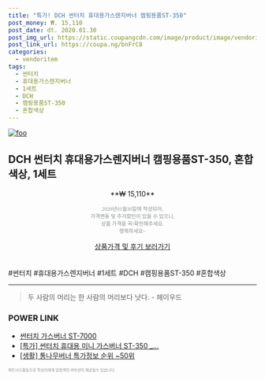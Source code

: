 ```yaml
--- 
title: "특가! DCH 썬터치 휴대용가스렌지버너 캠핑용품ST-350" 
post_money: ₩. 15,110 
post_date: dt. 2020.01.30 
post_img_url: https://static.coupangcdn.com/image/product/image/vendoritem/2018/04/12/3000158526/456b76f8-4375-448e-98b3-bfb8c5c7f6d1.jpg 
post_link_url: https://coupa.ng/bnFrC8 
categories: 
  - vendoritem 
tags: 
  - 썬터치 
  - 휴대용가스렌지버너 
  - 1세트 
  - DCH 
  - 캠핑용품ST-350 
  - 혼합색상 
--- 
```

[![foo](https://static.coupangcdn.com/image/product/image/vendoritem/2018/04/12/3000158526/456b76f8-4375-448e-98b3-bfb8c5c7f6d1.jpg)](https://coupa.ng/bnFrC8) 

## DCH 썬터치 휴대용가스렌지버너 캠핑용품ST-350, 혼합색상, 1세트 
<p style="text-align: center;">**₩ 15,110**</p> 
<p style="text-align: center;"><span style="color: #898c8f; font-family: Georgia,Times,serif; font-size: 0.75em;">2020년01월30일에 작성되어, <br>가격변동 및 추가할인이 있을 수 있으니,<br> 상품 가격을 꼭!확인해주세요.<br>행복하세요~</span> 
</p>	 
<div markdown="0" style="text-align: center;"><a href="https://coupa.ng/bnFrC8" class="btn btn--success">상품가격 및 후기 보러가기</a></div> 
<br><br> 
  #썬터치 #휴대용가스렌지버너 #1세트 #DCH #캠핑용품ST-350 #혼합색상 
<hr> 

> 두 사람의 머리는 한 사람의 머리보다 낫다. - 헤이우드 


### POWER LINK

* <a href="https://blog.naver.com/fasyy4321/221785896628" target="_blank">썬터치 가스버너 ST-7000</a>
* <a href="https://blog.naver.com/an0733/221790292325" target="_blank">[특가] 썬터치 휴대용 미니 가스버너 ST-350 _...</a>
* <a href="https://blog.naver.com/sakai111/221778048778" target="_blank"> [생활] 통나무버너 특가정보 순위 ~50위</a>

<span style="color: #898c8f; font-family: Georgia,Times,serif; font-size: 0.55em;">파트너스활동으로 작성자에게 일정액의 커미션이 제공될수 있습니다.</span> 
